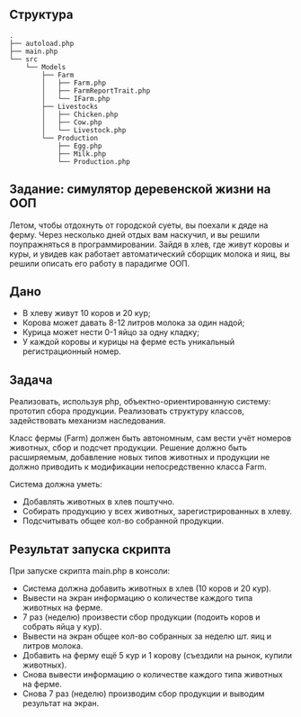 ## Структура

```
.
├── autoload.php
├── main.php
└── src
    └── Models
        ├── Farm
        │   ├── Farm.php
        │   ├── FarmReportTrait.php
        │   └── IFarm.php
        ├── Livestocks
        │   ├── Chicken.php
        │   ├── Cow.php
        │   └── Livestock.php
        └── Production
            ├── Egg.php
            ├── Milk.php
            └── Production.php
```

## **Задание: симулятор деревенской жизни на ООП**

Летом, чтобы отдохнуть от городской суеты, вы поехали к дяде на ферму. Через несколько дней отдых вам наскучил, и вы решили поупражняться в программировании. Зайдя в хлев, где живут коровы и куры, и увидев как работает автоматический сборщик молока и яиц, вы решили описать его работу в парадигме ООП.

## **Дано**

-   В хлеву живут 10 коров и 20 кур;
-   Корова может давать 8-12 литров молока за один надой;
-   Курица может нести 0-1 яйцо за одну кладку;
-   У каждой коровы и курицы на ферме есть уникальный регистрационный номер.

## **Задача**

Реализовать, используя php, объектно-ориентированную систему: прототип сбора продукции. Реализовать структуру классов, задействовать механизм наследования.

Класс фермы (Farm) должен быть автономным, сам вести учёт номеров животных, сбор и подсчет продукции. Решение должно быть расширяемым, добавление новых типов животных и продукции не должно приводить к модификации непосредственно класса Farm.


Система должна уметь:

-   Добавлять животных в хлев поштучно.
-   Собирать продукцию у всех животных, зарегистрированных в хлеву.
-   Подсчитывать общее кол-во собранной продукции.


## **Результат запуска скрипта**

При запуске скрипта main.php в консоли:

-   Система должна добавить животных в хлев (10 коров и 20 кур).
-   Вывести на экран информацию о количестве каждого типа животных на ферме.
-   7 раз (неделю) произвести сбор продукции (подоить коров и собрать яйца у кур).
-   Вывести на экран общее кол-во собранных за неделю шт. яиц и литров молока.
-   Добавить на ферму ещё 5 кур и 1 корову (съездили на рынок, купили животных).
-   Снова вывести информацию о количестве каждого типа животных на ферме.
-   Снова 7 раз (неделю) производим сбор продукции и выводим результат на экран.
